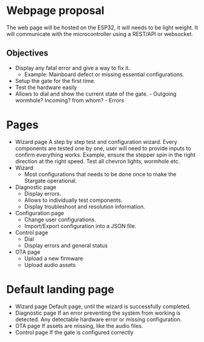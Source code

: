 # Webpage proposal

The web page will be hosted on the ESP32, it will needs to be light weight.
It will communicate with the microcontroller using a REST/API or websocket. 

## Objectives

- Display any fatal error and give a way to fix it.
   - Example: Mainboard defect or missing essential configurations.
- Setup the gate for the first time.
- Test the hardware easily
- Allows to dial and show the current state of the gate.
      - Outgoing wormhole? Incoming? from whom?
      - Errors

# Pages

- Wizard page
  A step by step test and configuration wizard. Every components are tested one by one, user will need to provide inputs to confirm everything works. Example, ensure the stepper spin in the right direction at the right speed. Test all chevron lights, wormhole etc.
- Wizard
     - Most configurations that needs to be done once to make the Stargate operational.
- Diagnostic page
     - Display errors.
     - Allows to individually test components.
     - Display troubleshoot and resolution information.
- Configuration page
     - Change user configurations.
     - Import/Export configuration into a JSON file.
- Control page
     - Dial
     - Display errors and general status
- OTA page
     - Upload a new firmware
     - Upload audio assets

# Default landing page 

- Wizard page
  Default page, until the wizard is successfully completed.
- Diagnostic page
  If an error preventing the system from working is detected. Any detectable hardware error or missing configuration.
- OTA page
  If assets are missing, like the audio files.
- Control page
  If the gate is configured correctly

